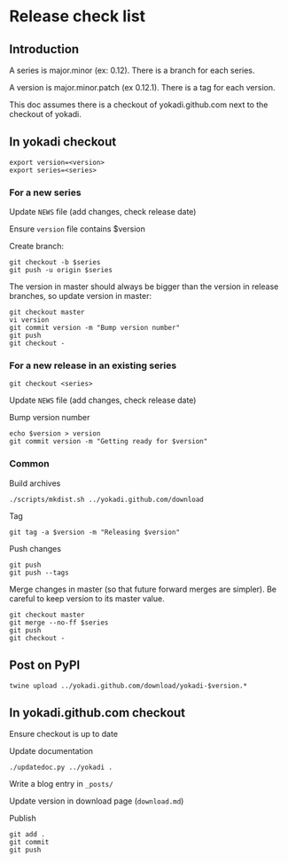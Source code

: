 # Release check list

## Introduction

A series is major.minor (ex: 0.12). There is a branch for each series.

A version is major.minor.patch (ex 0.12.1). There is a tag for each version.

This doc assumes there is a checkout of yokadi.github.com next to the checkout
of yokadi.

## In yokadi checkout

    export version=<version>
    export series=<series>

### For a new series

Update `NEWS` file (add changes, check release date)

Ensure `version` file contains $version

Create branch:

    git checkout -b $series
    git push -u origin $series

The version in master should always be bigger than the version in release
branches, so update version in master:

    git checkout master
    vi version
    git commit version -m "Bump version number"
    git push
    git checkout -

### For a new release in an existing series

    git checkout <series>

Update `NEWS` file (add changes, check release date)

Bump version number

    echo $version > version
    git commit version -m "Getting ready for $version"

### Common

Build archives

    ./scripts/mkdist.sh ../yokadi.github.com/download

Tag

    git tag -a $version -m "Releasing $version"

Push changes

    git push
    git push --tags

Merge changes in master (so that future forward merges are simpler). Be careful
to keep version to its master value.

    git checkout master
    git merge --no-ff $series
    git push
    git checkout -

## Post on PyPI

    twine upload ../yokadi.github.com/download/yokadi-$version.*

## In yokadi.github.com checkout

Ensure checkout is up to date

Update documentation

    ./updatedoc.py ../yokadi .

Write a blog entry in `_posts/`

Update version in download page (`download.md`)

Publish

    git add .
    git commit
    git push
